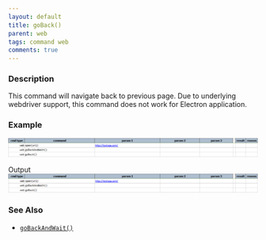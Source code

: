 ```yaml
---
layout: default
title: goBack()
parent: web
tags: command web
comments: true
---
```



### Description
This command will navigate back to previous page.  Due to underlying webdriver support, this command does not 
work for Electron application.
    

### Example
![](image/goBack_01.png)

Output
![](image/goBack_02.png)


### See Also
- [`goBackAndWait()`](goBackAndWait())